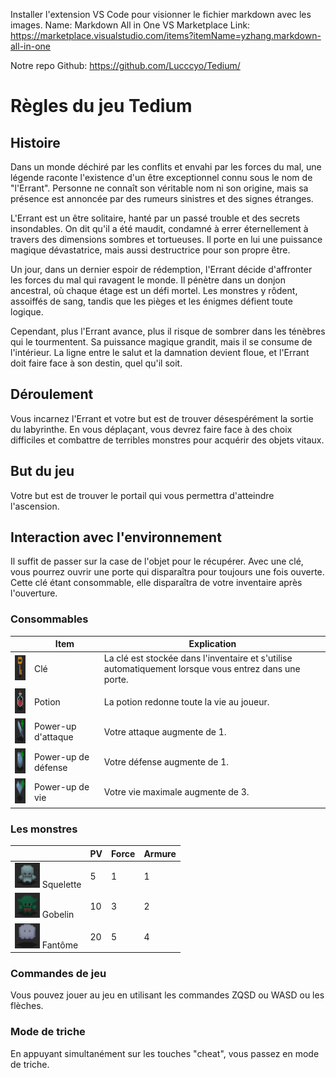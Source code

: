 Installer l'extension VS Code pour visionner le fichier markdown avec les images.
Name: Markdown All in One
VS Marketplace Link: https://marketplace.visualstudio.com/items?itemName=yzhang.markdown-all-in-one

Notre repo Github: https://github.com/Lucccyo/Tedium/

# Règles du jeu Tedium
## Histoire

Dans un monde déchiré par les conflits et envahi par les forces du mal, une légende raconte l'existence d'un être exceptionnel connu sous le nom de "l'Errant". Personne ne connaît son véritable nom ni son origine, mais sa présence est annoncée par des rumeurs sinistres et des signes étranges.

L'Errant est un être solitaire, hanté par un passé trouble et des secrets insondables. On dit qu'il a été maudit, condamné à errer éternellement à travers des dimensions sombres et tortueuses. Il porte en lui une puissance magique dévastatrice, mais aussi destructrice pour son propre être.

Un jour, dans un dernier espoir de rédemption, l'Errant décide d'affronter les forces du mal qui ravagent le monde. Il pénètre dans un donjon ancestral, où chaque étage est un défi mortel. Les monstres y rôdent, assoiffés de sang, tandis que les pièges et les énigmes défient toute logique.

Cependant, plus l'Errant avance, plus il risque de sombrer dans les ténèbres qui le tourmentent. Sa puissance magique grandit, mais il se consume de l'intérieur. La ligne entre le salut et la damnation devient floue, et l'Errant doit faire face à son destin, quel qu'il soit.

## Déroulement

Vous incarnez l'Errant et votre but est de trouver désespérément la sortie du labyrinthe. En vous déplaçant, vous devrez faire face à des choix difficiles et combattre de terribles monstres pour acquérir des objets vitaux.

## But du jeu

Votre but est de trouver le portail qui vous permettra d'atteindre l'ascension.

## Interaction avec l'environnement

Il suffit de passer sur la case de l'objet pour le récupérer.
Avec une clé, vous pourrez ouvrir une porte qui disparaîtra pour toujours une fois ouverte. Cette clé étant consommable, elle disparaîtra de votre inventaire après l'ouverture.

### Consommables

|  | Item | Explication |
| --- | --- | --- |
| <img src="./rules_images/cle.png" width="40" height="40"> | Clé | La clé est stockée dans l'inventaire et s'utilise automatiquement lorsque vous entrez dans une porte. |
| <img src="./rules_images/potion.png" width="40" height="40"> | Potion | La potion redonne toute la vie au joueur. |
| <img src="./rules_images/atk.png" width="40" height="40"> | Power-up d'attaque | Votre attaque augmente de 1. |
| <img src="./rules_images/def.png" width="40" height="40"> | Power-up de défense | Votre défense augmente de 1. |
| <img src="./rules_images/hp.png" width="40" height="40"> | Power-up de vie | Votre vie maximale augmente de 3. |


### Les monstres

|  | PV | Force  | Armure |
| --- | --- | --- | --- |
| <img src="./rules_images/squelette.png" width="40" height="40"> Squelette | 5 | 1 | 1 |
| <img src="./rules_images/gobelin.png" width="40" height="40"> Gobelin | 10 | 3 | 2 |
| <img src="./rules_images/fantome.png" width="40" height="40"> Fantôme | 20 | 5 | 4 |

### Commandes de jeu

Vous pouvez jouer au jeu en utilisant les commandes ZQSD ou WASD ou les flèches.

### Mode de triche

En appuyant simultanément sur les touches "cheat", vous passez en mode de triche.